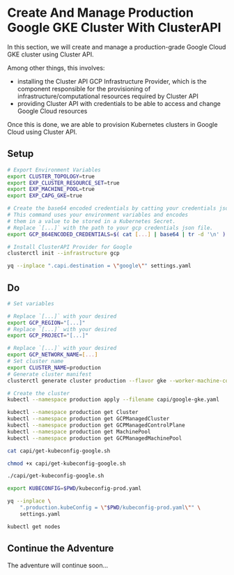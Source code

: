 # Create And Manage Production Google GKE Cluster With ClusterAPI

In this section, we will create and manage a production-grade Google Cloud GKE cluster using Cluster API.

Among other things, this involves:
* installing the Cluster API GCP Infrastructure Provider, which is the component responsible for the provisioning of infrastructure/computational resources required by Cluster API
* providing Cluster API with credentials to be able to access and change Google Cloud resources

Once this is done, we are able to provision Kubernetes clusters in Google Cloud using Cluster API.

## Setup

```bash
# Export Environment Variables
export CLUSTER_TOPOLOGY=true
export EXP_CLUSTER_RESOURCE_SET=true
export EXP_MACHINE_POOL=true
export EXP_CAPG_GKE=true

# Create the base64 encoded credentials by catting your credentials json.
# This command uses your environment variables and encodes
# them in a value to be stored in a Kubernetes Secret.
# Replace `[...]` with the path to your gcp credentials json file.
export GCP_B64ENCODED_CREDENTIALS=$( cat [...] | base64 | tr -d '\n' )

# Install ClusterAPI Provider for Google
clusterctl init --infrastructure gcp

yq --inplace ".capi.destination = \"google\"" settings.yaml
```

## Do

```bash
# Set variables

# Replace `[...]` with your desired
export GCP_REGION="[...]"
# Replace `[...]` with your desired
export GCP_PROJECT="[...]"

# Replace `[...]` with your desired
export GCP_NETWORK_NAME=[...]
# Set cluster name
export CLUSTER_NAME=production
# Generate cluster manifest
clusterctl generate cluster production --flavor gke --worker-machine-count=3 --kubernetes-version v1.24.1 --worker-machine-count=3 > capi/google-gke.yaml

# Create the cluster
kubectl --namespace production apply --filename capi/google-gke.yaml

kubectl --namespace production get Cluster
kubectl --namespace production get GCPManagedCluster
kubectl --namespace production get GCPManagedControlPlane
kubectl --namespace production get MachinePool
kubectl --namespace production get GCPManagedMachinePool

cat capi/get-kubeconfig-google.sh

chmod +x capi/get-kubeconfig-google.sh

./capi/get-kubeconfig-google.sh

export KUBECONFIG=$PWD/kubeconfig-prod.yaml

yq --inplace \
    ".production.kubeConfig = \"$PWD/kubeconfig-prod.yaml\"" \
    settings.yaml

kubectl get nodes
```

## Continue the Adventure

The adventure will continue soon...
